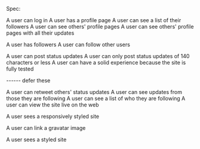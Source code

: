 Spec:

A user can log in
A user has a profile page
A user can see a list of their followers
A user can see others' profile pages
A user can see others' profile pages with all their updates

A user has followers
A user can follow other users

A user can post status updates
A user can only post status updates of 140 characters or less
A user can have a solid experience because the site is fully tested

------ defer these

A user can retweet others' status updates
A user can see updates from those they are following
A user can see a list of who they are following
A user can view the site live on the web

A user sees a responsively styled site

A user can link a gravatar image

A user sees a styled site
